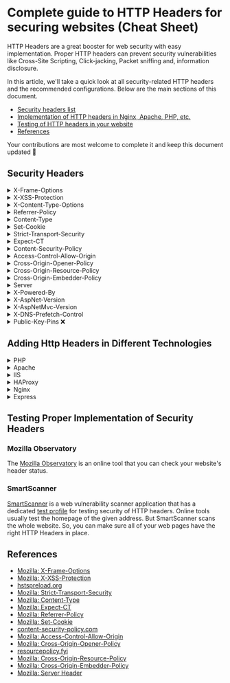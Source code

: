 # Complete guide to HTTP Headers for securing websites (Cheat Sheet)

HTTP Headers are a great booster for web security with easy implementation. Proper HTTP headers can prevent security vulnerabilities like Cross-Site Scripting, Click-jacking, Packet sniffing and, information disclosure.

In this article, we'll take a quick look at all security-related HTTP headers and the recommended configurations. Below are the main sections of this document.

- [Security headers list](#security-headers)
- [Implementation of HTTP headers in Nginx, Apache, PHP, etc.](#adding-http-headers-in-different-technologies)
- [Testing of HTTP headers in your website](#testing-proper-implementation-of-security-headers)
- [References](#references)

Your contributions are most welcome to complete it and keep this document updated 👐

## Security Headers
<details>
<summary>X-Frame-Options</summary>
 The <code>X-Frame-Options</code> HTTP response header can be used to indicate whether or not a browser should be allowed to render a page in as <code>&lt;frame&gt;</code>, <code>&lt;iframe&gt;</code>, <code>&lt;embed&gt;</code> or <code>&lt;objec&gt;</code>. Sites can use this to avoid click-jacking attacks, by ensuring that their content is not embedded into other sites.

### Recommendation
Do not allow displaying of the page in a frame.
> `X-Frame-Options: DENY`
</details>

<details>
<summary>X-XSS-Protection</summary>
The HTTP <code>X-XSS-Protection</code> response header is a feature of Internet Explorer, Chrome, and Safari that stops pages from loading when they detect reflected cross-site scripting (XSS) attacks.

### Recommendation
Enable XSS filtering and prevent browsers from rendering pages if an attack is detected.
> `X-XSS-Protection: 1; mode=block`
</details>

<details>
<summary>X-Content-Type-Options</summary>
The <code>X-Content-Type-Options</code> response HTTP header is used by the server to prevent browsers from guessing the media type ( MIME type).
 This is known as <b>MIME sniffing</b> in which the browser guesses the correct MIME type by looking at the contents of the resource.
The absence of this header might cause browsers to transform non-executable content into executable content.

### Recommendation
> `X-Content-Type-Options: nosniff`
</details>

 <details>
<summary>Referrer-Policy</summary>
The <code>Referrer-Policy</code> HTTP header controls how much referrer information (sent via the Referer header) should be included with requests.

### Recommendation
Send everything to the same site but only the origin for other sites.
> `Referrer-Policy: strict-origin-when-cross-origin`

- *NOTE:* This is the default in modern browsers
</details>

<details>
<summary>Content-Type</summary>
The <code>Content-Type</code> representation header is used to indicate the original media type of the resource (before any content encoding is applied for sending).

### Recommendation
> `Content-Type: text/html; charset=UTF-8`

- *NOTE:* the `charset` attribute is necessary to prevent XSS in **HTML** pages
- *NOTE*: the `text/html` can be any of the possible [MIME types](https://developer.mozilla.org/en-US/docs/Web/HTTP/Basics_of_HTTP/MIME_types)
</details>

<details>
<summary>Set-Cookie</summary>
The <code>Set-Cookie</code> HTTP response header is used to send a cookie from the server to the user agent, so the user agent can send it back to the server later. To send multiple cookies, multiple Set-Cookie headers should be sent in the same response.

### Recommendation
> `Set-Cookie: name=value; Secure; HttpOnly; SameSite=Strict`

- *NOTE:* The `Domain` attribute has been removed intentionally
</details>

<details>
<summary>Strict-Transport-Security</summary>
The HTTP <code>Strict-Transport-Security</code> response header (often abbreviated as HSTS) lets a website tell browsers that it should only be accessed using HTTPS, instead of using HTTP.

### Recommendation
Enable HTTPS-only access for the site and sub domains.
> `Strict-Transport-Security: max-age=63072000; includeSubDomains; preload`
</details>

<details>
<summary>Expect-CT</summary>
The <code>Expect-CT</code> header lets sites opt-in to reporting and/or enforcement of Certificate Transparency requirements, to prevent the use of misissued certificates for that site from going unnoticed.

### Recommendation
Enforce Certificate Transparency for 24 hours.
> `Expect-CT: max-age=86400`
</details>

<details>
<summary>Content-Security-Policy</summary>
Content Security Policy (CSP) is an added layer of security that helps to detect and mitigate certain types of attacks, including Cross-Site Scripting (XSS) and data injection attacks. These attacks are used for everything from data theft to site defacement to distribution of malware.

### Recommendation
Restrict most of the resource types to the same site and subdomains of `yourdoamin.com`
> `Content-Security-Policy: default-src 'self' *.yourdomain.com; block-all-mixed-content; font-src 'self' https: data:; img-src 'self' data: blob:; object-src 'none'; script-src-attr 'none'; style-src 'self' https: 'unsafe-inline'; upgrade-insecure-requests;`

- *WARNING*: Inline `script` elements and inline script event handlers like `onload` will stop working with the above header. But this is required to neutralize XSS attacks.
</details>

<details>
<summary>Access-Control-Allow-Origin</summary>
The <code>Access-Control-Allow-Origin</code> response header indicates whether the response can be shared with requesting code from the given origin.

### Recommendation
Use `*` or specific domain names.
> `Access-Control-Allow-Origin: *`
</details>

<details>
<summary>Cross-Origin-Opener-Policy</summary>
The HTTP <code>Cross-Origin-Opener-Policy</code> (COOP) response header allows you to ensure a top-level document does not share a browsing context group with cross-origin documents.

### Recommendation
Isolates the browsing context exclusively to same-origin documents.
> `HTTP Cross-Origin-Opener-Policy: same-origin`
</details>

<details>
<summary>Cross-Origin-Resource-Policy</summary>
The <code>Cross-Origin-Resource-Policy</code> (CORP) header allows you to control the set of origins that are empowered to include a resource. It is a robust defense against attacks like <a href="https://meltdownattack.com/">Spectre</a>, as it allows browsers to block a given response before it enters an attacker's process.

### Recommendation
Limit current resource loading to the site and sub-domains only.
> `Cross-Origin-Resource-Policy: same-site`
</details>

<details>
<summary>Cross-Origin-Embedder-Policy</summary>
The HTTP <code>Cross-Origin-Embedder-Policy</code> (COEP) response header prevents a document from loading any cross-origin resources that don't explicitly grant the document permission (using [CORP](#cross-origin-resource-policy) or CORS).

### Recommendation
A document can only load resources from the same origin, or resources explicitly marked as loadable from another origin.
> `Cross-Origin-Embedder-Policy: require-corp`

- *NOTE*: you can bypass it by adding the `crossorigin` attribute like below:
- `<img src="https://thirdparty.com/img.png" crossorigin>`
</details>

<details>
<summary>Server</summary>
The <code>Server</code> header describes the software used by the origin server that handled the request — that is, the server that generated the response.

### Recommendation
Remove this header or set non-informative values.
> `Server: webserver`
</details>

<details>
<summary>X-Powered-By</summary>
The <code>X-Powered-By</code> header describes the technologies used by the webserver. This information exposes the server to attackers. Using the information in this header, attackers can find vulnerabilities easier.

### Recommendation
Remove all `X-Powered-By` headers.
</details>

<details>
<summary>X-AspNet-Version</summary>
Provides information about the .NET version.

### Recommendation
Disable sending this header. Review the [ASP.NET Version Disclosure](https://www.thesmartscanner.com/vulnerability-list/asp-net-version-disclosure) issue for details.
</details>

<details>
<summary>X-AspNetMvc-Version</summary>
Provides information about the .NET version.

### Recommendation
Disable sending this header. Review the [ASP.NET Version Disclosure](https://www.thesmartscanner.com/vulnerability-list/asp-net-version-disclosure) issue for details.
</details>

<details>
<summary>X-DNS-Prefetch-Control</summary>
The <code>X-DNS-Prefetch-Control</code> HTTP response header controls DNS prefetching, a feature by which browsers proactively perform domain name resolution on both links that the user may choose to follow as well as URLs for items referenced by the document, including images, CSS, JavaScript, and so forth.

### Recommendation
The default behavior of browsers is to perform DNS caching which is good for most websites.
If you do not control links on your website, you might want to set `off` as a value to disable DNS prefetch to avoid leaking information to those domains.
</details>

<details>
<summary>Public-Key-Pins ❌</summary>
The HTTP <code>Public-Key-Pins</code> response header is used to associate a specific cryptographic public key with a certain web server to decrease the risk of MITM attacks with forged certificates.

### Recommendation
This header is deprecated. Use `Expect-CT` instead.
</details>

## Adding Http Headers in Different Technologies
<details>
<summary>PHP</summary>
Below sample code sets the <code>X-XSS-Protection</code> header in PHP.

```php
header("X-XSS-Protection: 1; mode=block");
```
</details>

<details>
<summary>Apache</summary>
Below <code>.htaccess</code> sample configuration sets the <code>X-XSS-Protection</code> header in Apache.

```
<IfModule mod_headers.c>
Header set X-XSS-Protection "1; mode=block"
</IfModule>
```
 </details>

<details>
<summary>IIS</summary>
Add below configurations to your <code>Web.config</code> in ISS to send the <code>X-XSS-Protection</code> header

```xml
<system.webServer>
...
 <httpProtocol>
   <customHeaders>
     <add name="X-XSS-Protection" value="1; mode=block" />
   </customHeaders>
 </httpProtocol>
...
</system.webServer>
```
</details>

<details>
<summary>HAProxy</summary>
Add the below line to your font-end, listen, or backend configurations to send the <code>X-XSS-Protection</code> header

```
http-response set-header X-XSS-Protection 1; mode=block
```
</details>

<details>
<summary>Nginx</summary>
Below sample configuration, sets the <code>X-XSS-Protection</code> header in Nginx.

```
add_header "X-XSS-Protection" "1; mode=block";
```
</details>

<details>
<summary>Express</summary>
You can use <a href="https://www.npmjs.com/package/helmet">helmet</a> to setup HTTP headers in Express. Below code is sample for adding the <code>X-Frame-Options</code> header.

```javascript
const helmet = require('helmet');
const app = express();
// Sets "X-Frame-Options: SAMEORIGIN"
app.use(
 helmet.frameguard({
   action: "sameorigin",
 })
);
```
</details>

## Testing Proper Implementation of Security Headers
### Mozilla Observatory
The [Mozilla Observatory](https://observatory.mozilla.org/) is an online tool that you can check your website's header status.

### SmartScanner
[SmartScanner](https://www.thesmartscanner.com/) is a web vulnerability scanner application that has a dedicated [test profile](https://www.thesmartscanner.com/docs/security-tests) for testing security of HTTP headers.
Online tools usually test the homepage of the given address. But SmartScanner scans the whole website. So, you can make sure all of your web pages have the right HTTP Headers in place.

## References
- [Mozilla: X-Frame-Options](https://developer.mozilla.org/en-US/docs/Web/HTTP/Headers/X-Frame-Options)
- [Mozilla: X-XSS-Protection](https://developer.mozilla.org/en-US/docs/Web/HTTP/Headers/X-XSS-Protection)
- [hstspreload.org](https://hstspreload.org/)
- [Mozilla: Strict-Transport-Security](https://developer.mozilla.org/en-US/docs/Web/HTTP/Headers/Strict-Transport-Security)
- [Mozilla: Content-Type](https://developer.mozilla.org/en-US/docs/Web/HTTP/Headers/Content-Type)
- [Mozilla: Expect-CT](https://developer.mozilla.org/en-US/docs/Web/HTTP/Headers/Expect-CT)
- [Mozilla: Referrer-Policy](https://developer.mozilla.org/en-US/docs/Web/HTTP/Headers/Referrer-Policy)
- [Mozilla: Set-Cookie](https://developer.mozilla.org/en-US/docs/Web/HTTP/Headers/Set-Cookie)
- [content-security-policy.com](https://content-security-policy.com/)
- [Mozilla: Access-Control-Allow-Origin](https://developer.mozilla.org/en-US/docs/Web/HTTP/Headers/Access-Control-Allow-Origin)
- [Mozilla: Cross-Origin-Opener-Policy](https://developer.mozilla.org/en-US/docs/Web/HTTP/Headers/Cross-Origin-Opener-Policy)
- [resourcepolicy.fyi](https://resourcepolicy.fyi/)
- [Mozilla: Cross-Origin-Resource-Policy](https://developer.mozilla.org/en-US/docs/Web/HTTP/Headers/Cross-Origin-Resource-Policy)
- [Mozilla: Cross-Origin-Embedder-Policy](https://developer.mozilla.org/en-US/docs/Web/HTTP/Headers/Cross-Origin-Embedder-Policy)
- [Mozilla: Server Header](https://developer.mozilla.org/en-US/docs/Web/HTTP/Headers/Server)
